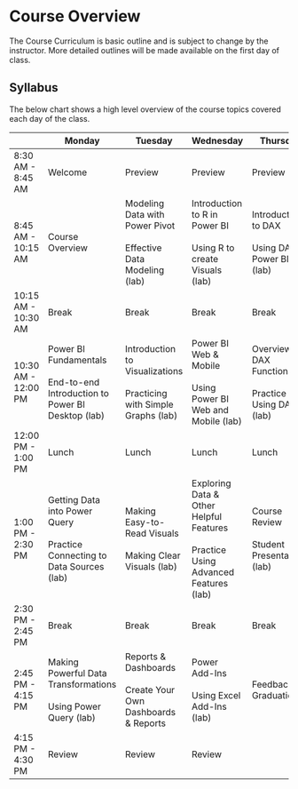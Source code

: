 # Course Overview
The Course Curriculum is basic outline and is subject to change by the instructor. More detailed outlines will be made available on the first day of class.

## Syllabus
The below chart shows a high level overview of the course topics covered each day of the class.

|         | Monday | Tuesday | Wednesday | Thursday |
|---------|--------|---------|-----------|----------|
| 8:30 AM - 8:45 AM | Welcome | Preview | Preview | Preview |
| 8:45 AM - 10:15 AM | Course Overview | Modeling Data with Power Pivot<br><br>Effective Data Modeling (lab) | Introduction to R in Power BI<br><br>Using R to create Visuals (lab) | Introduction to DAX<br><br>Using DAX in Power BI (lab) |
| 10:15 AM - 10:30 AM | Break | Break | Break | Break |
| 10:30 AM - 12:00 PM | Power BI Fundamentals<br><br>End-to-end Introduction to Power BI Desktop (lab) | Introduction to Visualizations<br><br>Practicing with Simple Graphs (lab) | Power BI Web & Mobile<br><br>Using Power BI Web and Mobile (lab) | Overview of DAX Functions<br><br>Practice Using DAX (lab) | 
| 12:00 PM - 1:00 PM | Lunch | Lunch | Lunch | Lunch |
| 1:00 PM - 2:30 PM | Getting Data into Power Query<br><br>Practice Connecting to Data Sources (lab) | Making Easy-to-Read Visuals<br><br>Making Clear Visuals (lab) | Exploring Data & Other Helpful Features<br><br>Practice Using Advanced Features (lab) | Course Review<br><br>Student Presentations (lab) |
| 2:30 PM - 2:45 PM | Break | Break | Break | Break |
| 2:45 PM - 4:15 PM | Making Powerful Data Transformations<br><br>Using Power Query (lab) | Reports & Dashboards<br><br>Create Your Own Dashboards & Reports | Power Add-Ins<br><br>Using Excel Add-Ins (lab) | Feedback & Graduation |
| 4:15 PM - 4:30 PM | Review | Review | Review | |

